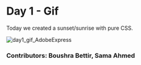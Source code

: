 # Day 1 - Gif
Today we created a sunset/sunrise with pure CSS.


![day1_gif_AdobeExpress](https://user-images.githubusercontent.com/116927138/210196425-c0f82239-d8fc-4288-8378-125f69fc2f83.gif)


### Contributors: Boushra Bettir, Sama Ahmed



